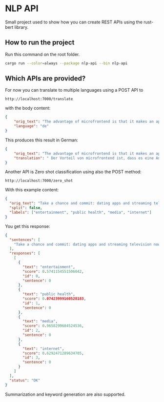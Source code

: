 # NLP API

Small project used to show how you can create REST APIs using the rust-bert library.

## How to run the project

Run this command on the root folder.

```bash
cargo run --color=always --package nlp-api --bin nlp-api
```

## Which APIs are provided?

For now you can translate to multiple languages using a POST API to 

`http://localhost:7000/translate`

with the body content:

```json
{
    "orig_text": "The advantage of microfrontend is that it makes an application more flexible and easier to maintain.",
    "language": "de"
}
```

This produces this result in German:
```json
{
    "orig_text": "The advantage of microfrontend is that it makes an application more flexible and easier to maintain.",
    "translation": " Der Vorteil von microfrontend ist, dass es eine Anwendung flexibler und einfacher zu pflegen macht."
}
```

Another API is Zero shot classification using also the POST method:

`http://localhost:7000/zero_shot`

With this example content:

```json
{
  "orig_text": "Take a chance and commit: dating apps and streaming television now operate along quite a similar structure: endless options for you to consider at a glance, with nothing further to point you to the right one. The difference with streaming is that you don’t need to wait for approval from the other side to get started: if a show or film catches your eye, stop and see if you like it. Too many of us waste hours shuffling through menus in search of some ideal viewing option that we can’t even define for ourselves, instead of just choosing on a whim. Worst-case scenario? You tune out after 15 minutes and start again.",
  "split": false,
  "labels": ["entertainment", "public health", "media", "internet"]
}
```

You get this response:

```json
{
  "sentences": [
    "Take a chance and commit: dating apps and streaming television now operate along quite a similar structure: endless options for you to consider at a glance, with nothing further to point you to the right one. The difference with streaming is that you don’t need to wait for approval from the other side to get started: if a show or film catches your eye, stop and see if you like it. Too many of us waste hours shuffling through menus in search of some ideal viewing option that we can’t even define for ourselves, instead of just choosing on a whim. Worst-case scenario? You tune out after 15 minutes and start again."
  ],
  "responses": [
    [
      {
        "text": "entertainment",
        "score": 0.5741154551506042,
        "id": 0,
        "sentence": 0
      },
      {
        "text": "public health",
        "score": 0.07423999160528183,
        "id": 1,
        "sentence": 0
      },
      {
        "text": "media",
        "score": 0.9658299684524536,
        "id": 2,
        "sentence": 0
      },
      {
        "text": "internet",
        "score": 0.6292471289634705,
        "id": 3,
        "sentence": 0
      }
    ]
  ],
  "status": "OK"
}
```

Summarization and keyword generation are also supported.
